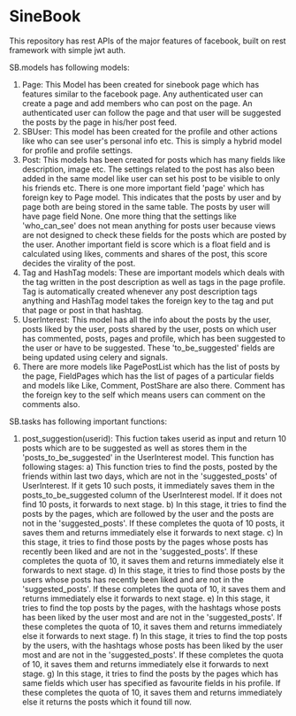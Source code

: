 # SineBook
This repository has rest APIs of the major features of facebook, built on rest framework with simple jwt auth.

SB.models has following models:
  1) Page: This Model has been created for sinebook page which has features similar to the facebook page. Any authenticated user can create a page and add members who can post on the page. An authenticated user can follow the page and that user will be suggested the posts by the page in his/her post feed.
  2) SBUser: This model has been created for the profile and other actions like who can see user's personal info etc. This is simply a hybrid model for profile and profile settings.
  3) Post: This models has been created for posts which has many fields like description, image etc. The settings related to the post has also been added in the same model like user can set his post to be visible to only his friends etc. There is one more important field 'page' which has foreign key to Page model. This indicates that the posts by user and by page both are being stored in the same table. The posts by user will have page field None. One more thing that the settings like 'who_can_see' does not mean anything for posts user because views are not designed to check these fields for the posts which are posted by the user. Another important field is score which is a float field and is calculated using likes, comments and shares of the post, this score decides the virality of the post.
  4) Tag and HashTag models: These are important models which deals with the tag written in the post description as well as tags in the page profile. Tag is automatically created whenever any post description tags anything and HashTag model takes the foreign key to the tag and put that page or post in that hashtag.
  5) UserInterest: This model has all the info about the posts by the user, posts liked by the user, posts shared by the user, posts on which user has commented, posts, pages and profile, which has been suggested to the user or have to be suggested. These 'to_be_suggested' fields are being updated using celery and signals.
  6) There are more models like PagePostList which has the list of posts by the page, FieldPages which has the list of pages of a particular fields and models like Like, Comment, PostShare are also there. Comment has the foreign key to the self which means users can comment on the comments also.
  
SB.tasks has following important functions:
  1) post_suggestion(userid): This fuction takes userid as input and return 10 posts which are to be suggested as well as stores them in the 'posts_to_be_suggested' in the UserInterest model. This function has following stages:
    a) This function tries to find the posts, posted by the friends within last two days, which are not in the 'suggested_posts' of UserInterest. If it gets 10 such posts, it immediately saves them in the posts_to_be_suggested column of the UserInterest model. If it does not find 10 posts, it forwards to next stage.
    b) In this stage, it tries to find the posts by the pages, which are followed by the user and the posts are not in the 'suggested_posts'. If these completes the quota of 10 posts, it saves them and returns immediately else it forwards to next stage.
    c) In this stage, it tries to find those posts by the pages whose posts has recently been liked and are not in the 'suggested_posts'. If these completes the quota of 10, it saves them and returns immediately else it forwards to next stage.
    d) In this stage, it tries to find those posts by the users whose posts has recently been liked and are not in the 'suggested_posts'. If these completes the quota of 10, it saves them and returns immediately else it forwards to next stage.
    e) In this stage, it tries to find the top posts by the pages, with the hashtags whose posts has been liked by the user most and are not in the 'suggested_posts'. If these completes the quota of 10, it saves them and returns immediately else it forwards to next stage.
    f) In this stage, it tries to find the top posts by the users, with the hashtags whose posts has been liked by the user most and are not in the 'suggested_posts'. If these completes the quota of 10, it saves them and returns immediately else it forwards to next stage.
    g) In this stage, it tries to find the posts by the pages which has same fields which user has specified as favourite fields in his profile. If these completes the quota of 10, it saves them and returns immediately else it returns the posts which it found till now.
